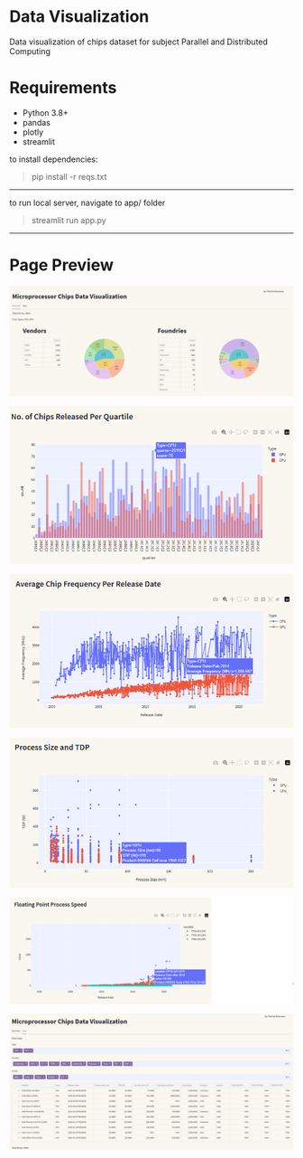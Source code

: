 # Data Visualization
Data visualization of chips dataset for subject Parallel and Distributed Computing

# Requirements
- Python 3.8+
- pandas
- plotly
- streamlit

to install dependencies:
>pip install -r reqs.txt

---
to run local server, navigate to app/ folder
>streamlit run app.py

---

# Page Preview
![](https://github.com/Styyyx/pd-chips-data-visualization/blob/main/pics/pic1.png?raw=true)

![](https://github.com/Styyyx/pd-chips-data-visualization/blob/main/pics/pic2.1.png?raw=true)

![](https://github.com/Styyyx/pd-chips-data-visualization/blob/main/pics/pic2.2.png?raw=true)

![](https://github.com/Styyyx/pd-chips-data-visualization/blob/main/pics/pic3.1.png?raw=true)

![](https://github.com/Styyyx/pd-chips-data-visualization/blob/main/pics/pic3.2.png?raw=true)

![](https://github.com/Styyyx/pd-chips-data-visualization/blob/main/pics/pic4.png?raw=true)
